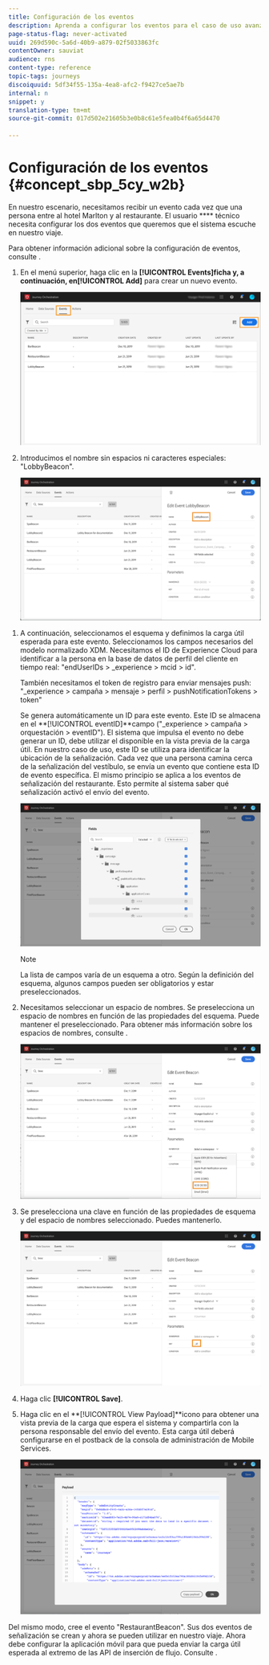 ```yaml
---
title: Configuración de los eventos
description: Aprenda a configurar los eventos para el caso de uso avanzado del viaje
page-status-flag: never-activated
uuid: 269d590c-5a6d-40b9-a879-02f5033863fc
contentOwner: sauviat
audience: rns
content-type: reference
topic-tags: journeys
discoiquuid: 5df34f55-135a-4ea8-afc2-f9427ce5ae7b
internal: n
snippet: y
translation-type: tm+mt
source-git-commit: 017d502e21605b3e0b8c61e5fea0b4f6a65d4470

---
```



# Configuración de los eventos {#concept_sbp_5cy_w2b}

En nuestro escenario, necesitamos recibir un evento cada vez que una persona entre al hotel Marlton y al restaurante. El usuario **** técnico necesita configurar los dos eventos que queremos que el sistema escuche en nuestro viaje.

Para obtener información adicional sobre la configuración de eventos, consulte [](../event/about-events.md).

1. En el menú superior, haga clic en la **[!UICONTROL Events]**ficha y, a continuación, en**[!UICONTROL Add]** para crear un nuevo evento.

   ![](../assets/journeyuc1_1.png)

1. Introducimos el nombre sin espacios ni caracteres especiales: &quot;LobbyBeacon&quot;.

   ![](../assets/journeyuc2_1.png)

<!--li>Select the **[!UICONTROL Mobile - Streaming Ingestion APIs]** event type. Events are sent from the customers' mobile phone through the Mobile SDK.![](../assets/journeyuc2_3.png" placement="break" width="800" id="image_is5_2sn_z2b"/></li-->

1. A continuación, seleccionamos el esquema y definimos la carga útil esperada para este evento. Seleccionamos los campos necesarios del modelo normalizado XDM. Necesitamos el ID de Experience Cloud para identificar a la persona en la base de datos de perfil del cliente en tiempo real: &quot;endUserIDs > _experience > mcid > id&quot;.

   También necesitamos el token de registro para enviar mensajes push: &quot;_experience > campaña > mensaje > perfil > pushNotificationTokens > token&quot;

   Se genera automáticamente un ID para este evento. Este ID se almacena en el **[!UICONTROL eventID]**campo (&quot;_experience > campaña > orquestación > eventID&quot;). El sistema que impulsa el evento no debe generar un ID, debe utilizar el disponible en la vista previa de la carga útil. En nuestro caso de uso, este ID se utiliza para identificar la ubicación de la señalización. Cada vez que una persona camina cerca de la señalización del vestíbulo, se envía un evento que contiene esta ID de evento específica. El mismo principio se aplica a los eventos de señalización del restaurante. Esto permite al sistema saber qué señalización activó el envío del evento.

   ![](../assets/journeyuc2_2.png)

   >[!NOTE]
   >
   >La lista de campos varía de un esquema a otro. Según la definición del esquema, algunos campos pueden ser obligatorios y estar preseleccionados.

1. Necesitamos seleccionar un espacio de nombres. Se preselecciona un espacio de nombres en función de las propiedades del esquema. Puede mantener el preseleccionado. Para obtener más información sobre los espacios de nombres, consulte [](../event/selecting-the-namespace.md).

   ![](../assets/journeyuc2_4.png)

1. Se preselecciona una clave en función de las propiedades de esquema y del espacio de nombres seleccionado. Puedes mantenerlo.

   ![](../assets/journeyuc2_4bis.png)

1. Haga clic **[!UICONTROL Save]**.

1. Haga clic en el **[!UICONTROL View Payload]**icono para obtener una vista previa de la carga que espera el sistema y compartirla con la persona responsable del envío del evento.  Esta carga útil deberá configurarse en el postback de la consola de administración de Mobile Services.

   ![](../assets/journeyuc2_5.png)

Del mismo modo, cree el evento &quot;RestaurantBeacon&quot;. Sus dos eventos de señalización se crean y ahora se pueden utilizar en nuestro viaje. Ahora debe configurar la aplicación móvil para que pueda enviar la carga útil esperada al extremo de las API de inserción de flujo. Consulte [](../event/additional-steps-to-send-events-to-journey-orchestration.md).
